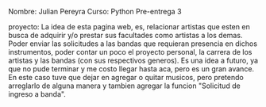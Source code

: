 Nombre: Julian Pereyra
Curso: Python
Pre-entrega 3

proyecto: La idea de esta pagina web, es, relacionar artistas que esten en busca de adquirir y/o prestar sus facultades como artistas a los demas. Poder enviar las solicitudes a las bandas que requieran presencia en dichos instrumentos, poder contar un poco el proyecto personal, la carrera de los artistas y las bandas (con sus respectivos generos).
Es una idea a futuro, ya que no pude terminar y me costo llegar hasta aca, pero es un gran avance.
En este caso tuve que dejar en agregar o quitar musicos, pero pretendo arreglarlo de alguna manera y tambien agregar la funcion "Solicitud de ingreso a banda".





